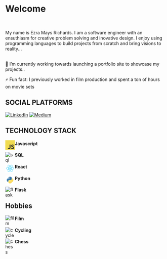 # Welcome

<br>

My name is Ezra Mays Richards. I am a software engineer with an ensuthiasm for creative problem solving and inovative design. I enjoy using programming languages to build projects from scratch and bring visions to reality... 

<br>
🌱 I’m currently working towards launching a portfolio site to showcase my projects..

⚡ Fun fact: I previously worked in film production and spent a ton of hours on movie sets
<br>


## SOCIAL PLATFORMS
 
[![LinkedIn](https://img.shields.io/badge/LinkedIn-0077B5?style=for-the-badge&logo=linkedin&logoColor=white)](https://www.linkedin.com/in/ezra-mays/) 
[![Medium](https://img.shields.io/badge/medium-%2312100E.svg?style=for-the-badge&logo=medium&logoColor=white)](https://medium.com/@ezra1almond)

 
## TECHNOLOGY STACK
   
<img align="left" alt="JavaScript" width="30px" src="https://raw.githubusercontent.com/github/explore/80688e429a7d4ef2fca1e82350fe8e3517d3494d/topics/javascript/javascript.png"> <h4><a name="js"></a>Javascript</h4> 

<img align="left" alt="sql" width="30px" src="https://static-00.iconduck.com/assets.00/sql-database-generic-icon-380x512-ez505zus.png"> <h4><a name="sql"></a>SQL</h4>

<img align="left" alt="react" width="30px" src="https://raw.githubusercontent.com/github/explore/80688e429a7d4ef2fca1e82350fe8e3517d3494d/topics/react/react.png"> <h4><a name="react"></a>React</h4> 

<img align="left" alt="python" width="30px" src="https://raw.githubusercontent.com/github/explore/80688e429a7d4ef2fca1e82350fe8e3517d3494d/topics/python/python.png?size=48"> <h4><a name="python"></a>Python</h4>

<img align="left" alt="flask" width="30px" src="https://img.icons8.com/cute-clipart/64/flask.png"> <h4><a name="flask"></a>Flask</h4>

## Hobbies

<img align="left" alt="film" width="30px" src="https://img.icons8.com/emoji/48/clapper-board-emoji.png" alt="clapper-board-emoji"> <h4><a name="film"></a>Film</h4>

<img align="left" alt="cycle" width="30px" src="https://img.icons8.com/avantgarde/100/bicycle.png"> <h4><a name="cycle"></a>Cycling</h4>
 
<img align="left" alt="chess" width="30px" src="https://img.icons8.com/external-flaticons-flat-flat-icons/64/external-chess-seo-flaticons-flat-flat-icons.png" alt="external-chess-seo-flaticons-flat-flat-icons"> <h4><a name="chess"></a>Chess</h4>









 

<!--
**Ez4Prez/Ez4Prez** is a ✨ _special_ ✨ repository because its `README.md` (this file) appears on your GitHub profile.

Here are some ideas to get you started:

- 🔭 I’m currently working on ...
- 🌱 I’m currently learning ...
- 👯 I’m looking to collaborate on ...
- 🤔 I’m looking for help with ...
- 💬 Ask me about ...
- 📫 How to reach me: ...
- 😄 Pronouns: ...
- ⚡ Fun fact: ...
-->

